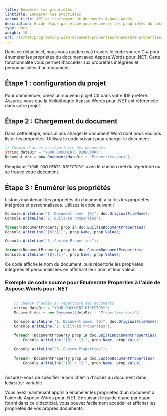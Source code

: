 ```yaml
---
title: Énumérer les propriétés
linktitle: Énumérer les propriétés
second_title: API de traitement de documents Aspose.Words
description: Guide étape par étape pour énumérer les propriétés du document avec Aspose.Words pour .NET.
type: docs
weight: 10
url: /fr/net/programming-with-document-properties/enumerate-properties/
---
```


Dans ce didacticiel, nous vous guiderons à travers le code source C # pour énumérer les propriétés du document avec Aspose.Words pour .NET. Cette fonctionnalité vous permet d'accéder aux propriétés intégrées et personnalisées d'un document.

## Étape 1 : configuration du projet

Pour commencer, créez un nouveau projet C# dans votre IDE préféré. Assurez-vous que la bibliothèque Aspose.Words pour .NET est référencée dans votre projet.

## Étape 2 : Chargement du document

Dans cette étape, nous allons charger le document Word dont nous voulons lister les propriétés. Utilisez le code suivant pour charger le document :

```csharp
// Chemin d'accès au répertoire des documents.
string dataDir = "YOUR DOCUMENTS DIRECTORY";
Document doc = new Document(dataDir + "Properties.docx");
```

 Remplacer`"YOUR DOCUMENTS DIRECTORY"` avec le chemin réel du répertoire où se trouve votre document.

## Étape 3 : Énumérer les propriétés

Listons maintenant les propriétés du document, à la fois les propriétés intégrées et personnalisées. Utilisez le code suivant :

```csharp
Console.WriteLine("1. Document name: {0}", doc.OriginalFileName);
Console.WriteLine("2. Built-in Properties");

foreach(DocumentProperty prop in doc.BuiltInDocumentProperties)
Console.WriteLine("{0}:{1}", prop.Name, prop.Value);

Console.WriteLine("3. Custom Properties");

foreach(DocumentProperty prop in doc.CustomDocumentProperties)
Console.WriteLine("{0}:{1}", prop.Name, prop.Value);
```

Ce code affiche le nom du document, puis répertorie les propriétés intégrées et personnalisées en affichant leur nom et leur valeur.

### Exemple de code source pour Enumerate Properties à l'aide de Aspose.Words pour .NET

```csharp

	// Chemin d'accès au répertoire des documents.
	string dataDir = "YOUR DOCUMENT DIRECTORY";
	Document doc = new Document(dataDir + "Properties.docx");
	
	Console.WriteLine("1. Document name: {0}", doc.OriginalFileName);
	Console.WriteLine("2. Built-in Properties");
	
	foreach (DocumentProperty prop in doc.BuiltInDocumentProperties)
		Console.WriteLine("{0} : {1}", prop.Name, prop.Value);

	Console.WriteLine("3. Custom Properties");
	
	foreach (DocumentProperty prop in doc.CustomDocumentProperties)
		Console.WriteLine("{0} : {1}", prop.Name, prop.Value);
		
```

 Assurez-vous de spécifier le bon chemin d'accès au document dans le`dataDir` variable.

Vous avez maintenant appris à énumérer les propriétés d'un document à l'aide de Aspose.Words pour .NET. En suivant le guide étape par étape fourni dans ce didacticiel, vous pouvez facilement accéder et afficher les propriétés de vos propres documents.

